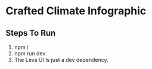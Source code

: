 # Crafted Climate Infographic

## Steps To Run

1. npm i
2. npm run dev
3. The Leva UI Is just a dev dependency.
